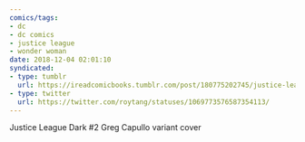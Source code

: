 ```yaml
---
comics/tags:
- dc
- dc comics
- justice league
- wonder woman
date: 2018-12-04 02:01:10
syndicated:
- type: tumblr
  url: https://ireadcomicbooks.tumblr.com/post/180775202745/justice-league-dark-2-greg-capullo-variant-cover
- type: twitter
  url: https://twitter.com/roytang/statuses/1069773576587354113/
---
```


Justice League Dark #2 Greg Capullo variant cover
